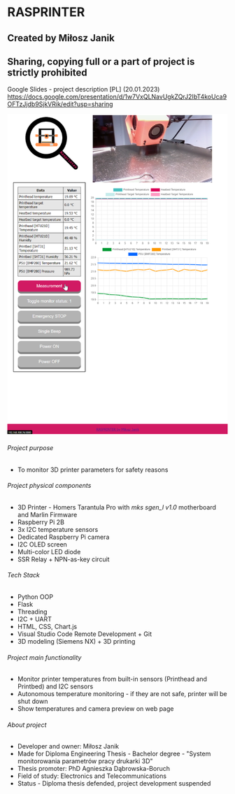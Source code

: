 # RASPRINTER
## Created by Miłosz Janik
## **Sharing, copying full or a part of project is strictly prohibited**
Google Slides - project description [PL] (20.01.2023) https://docs.google.com/presentation/d/1w7VxQLNavUgkZQrJ2IbT4koUca9OFTzJjdb9SjkVRik/edit?usp=sharing

![alt text](https://github.com/mijanik/Rasprinter/blob/master/Rasprinter_interface.png)

###### Project purpose
- To monitor 3D printer parameters for safety reasons
###### Project physical components
- 3D Printer - Homers Tarantula Pro with *mks sgen_l v1.0* motherboard and Marlin Firmware
- Raspberry Pi 2B
- 3x I2C temperature sensors
- Dedicated Raspberry Pi camera
- I2C OLED screen
- Multi-color LED diode
- SSR Relay + NPN-as-key circuit
###### Tech Stack
- Python OOP
- Flask
- Threading
- I2C + UART
- HTML, CSS, Chart.js
- Visual Studio Code Remote Development + Git
- 3D modeling (Siemens NX) + 3D printing

###### Project main functionality
- Monitor printer temperatures from built-in sensors (Printhead and Printbed) and I2C sensors
- Autonomous temperature monitoring - if they are not safe, printer will be shut down
- Show temperatures and camera preview on web page
###### About project
- Developer and owner: Miłosz Janik
- Made for Diploma Engineering Thesis - Bachelor degree - "System monitorowania parametrów pracy drukarki 3D"
- Thesis promoter: PhD Agnieszka Dąbrowska-Boruch
- Field of study: Electronics and Telecommunications
- Status - Diploma thesis defended, project development suspended

